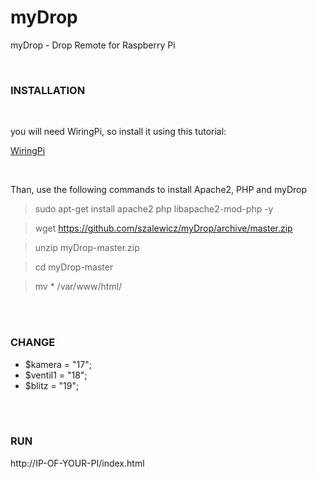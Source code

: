 # myDrop
myDrop - Drop Remote for Raspberry Pi

 <br />

### INSTALLATION

 <br />

you will need WiringPi, so install it using this tutorial:

[WiringPi](http://wiringpi.com/download-and-install/)

 <br />

Than, use the following commands to install Apache2, PHP and myDrop

> sudo apt-get install apache2 php libapache2-mod-php -y

> wget https://github.com/szalewicz/myDrop/archive/master.zip

> unzip myDrop-master.zip

> cd myDrop-master

> mv * /var/www/html/

 <br />

 <br />
 
### CHANGE

* $kamera = "17";
* $ventil1 = "18";
* $blitz = "19";

 <br />
 
 <br />

### RUN

http://IP-OF-YOUR-PI/index.html

